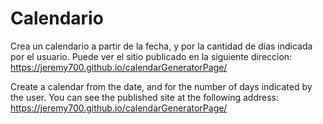 # Calendario
Crea un calendario a partir de la fecha, y por la cantidad de días indicada por el usuario.
Puede ver el sitio publicado en la siguiente direccion: https://jeremy700.github.io/calendarGeneratorPage/

Create a calendar from the date, and for the number of days indicated by the user.
You can see the published site at the following address: https://jeremy700.github.io/calendarGeneratorPage/
